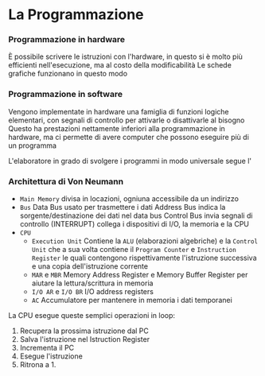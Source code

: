 # La Programmazione

### Programmazione in hardware

È possibile scrivere le istruzioni con l'hardware, in questo si è molto più efficienti nell'esecuzione, ma al costo della modificabilità
Le schede grafiche funzionano in questo modo

### Programmazione in software

Vengono implementate in hardware una famiglia di funzioni logiche elementari, con segnali di controllo per attivarle o disattivarle al bisogno
Questo ha prestazioni nettamente inferiori alla programmazione in hardware, ma ci permette di avere computer che possono eseguire più di un programma

L'elaboratore in grado di svolgere i programmi in modo universale segue l'

### Architettura di Von Neumann

-   `Main Memory`
    divisa in locazioni, ogniuna accessibile da un indirizzo
-   `Bus`
    Data Bus usato per trasmettere i dati
    Address Bus indica la sorgente/destinazione dei dati nel data bus
    Control Bus invia segnali di controllo (INTERRUPT)
    collega i dispositivi di I/O, la memoria e la CPU
-   `CPU`
    -   `Execution Unit`
        Contiene la `ALU` (elaborazioni algebriche)
        e la `Control Unit` che a sua volta contiene il `Program Counter` e `Instruction Register` le quali contengono rispettivamente l'istruzione successiva e una copia dell'istruzione corrente
    -   `MAR` e `MBR`
        Memory Address Register e Memory Buffer Register per aiutare la lettura/scrittura in memoria
    -   `I/O AR` e `I/O BR`
        I/O address registers
    -   `AC`
        Accumulatore per mantenere in memoria i dati temporanei

La CPU esegue queste semplici operazioni in loop:

1. Recupera la prossima istruzione dal PC
2. Salva l'istruzione nel Istruction Register
3. Incrementa il PC
4. Esegue l'istruzione
5. Ritrona a 1.
